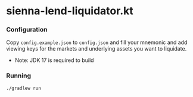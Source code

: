 # sienna-lend-liquidator.kt

### Configuration

Copy `config.example.json` to `config.json` and fill your mnemonic and add viewing keys for the markets and underlying assets you want to liquidate.

* Note: JDK 17 is required to build

### Running

```
./gradlew run
```
